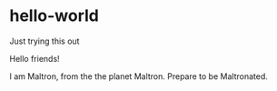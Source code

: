 # hello-world
Just trying this out

Hello friends!

I am Maltron, from the the planet Maltron. Prepare to be Maltronated.
